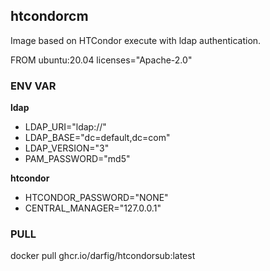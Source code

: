 ## htcondorcm

Image based on HTCondor execute with ldap authentication.

FROM ubuntu:20.04
licenses="Apache-2.0"

### ENV VAR

**ldap**
- LDAP_URI="ldap://"
- LDAP_BASE="dc=default,dc=com"
- LDAP_VERSION="3"
- PAM_PASSWORD="md5"

**htcondor**
- HTCONDOR_PASSWORD="NONE"
- CENTRAL_MANAGER="127.0.0.1"

### PULL

docker pull ghcr.io/darfig/htcondorsub:latest

